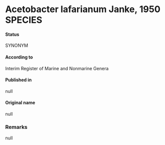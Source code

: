 # Acetobacter lafarianum Janke, 1950 SPECIES

#### Status
SYNONYM

#### According to
Interim Register of Marine and Nonmarine Genera

#### Published in
null

#### Original name
null

### Remarks
null